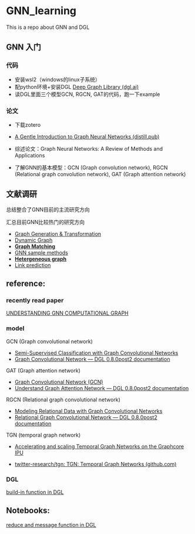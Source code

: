 # GNN_learning

This is a repo about GNN and DGL

## GNN 入门

### 代码

* 安装wsl2（windows的linux子系统）
* 配python环境+安装DGL [Deep Graph Library (dgl.ai)](https://www.dgl.ai/)
* 读DGL里面三个模型GCN, RGCN, GAT的代码，跑一下example

### 论文

* 下载zotero
* [A Gentle Introduction to Graph Neural Networks (distill.pub)](https://distill.pub/2021/gnn-intro/)

* 综述论文：Graph Neural Networks: A Review of Methods and Applications
* 了解GNN的基本模型：GCN (Graph convolution network), RGCN (Relational graph convolution network), GAT (Graph attention network)



## 文献调研

总结整合了GNN目前的主流研究方向

汇总目前GNN比较热门的研究方向

* [Graph Generation & Transformation](./GNN_tasks/Graph_gen/Graph_gen.md)
* [Dynamic Graph](./GNN_tasks/Graph_dynamic/Graph_dynamic.md)
* **[Graph Matching](./GNN_tasks/Graph_match/Graph_match.md)**
* [GNN sample methods](./GNN_tasks/GNN_sample_diag/GNN_sample_paradigms.md)
* **[Hetergeneous graph](./GNN_tasks/Hetergeneous_graph/Heterogeneous_Graph_Neural_Network.md)**
* [Link prediction](./GNN_tasks/Link_pre/Link_prediction_in_GNN.md)



## reference:

### recently read paper

[UNDERSTANDING GNN COMPUTATIONAL GRAPH]()

### model
GCN (Graph convolutional network)

* [Semi-Supervised Classification with Graph Convolutional Networks](https://arxiv.org/pdf/1609.02907.pdf)
* [Graph Convolutional Network — DGL 0.8.0post2 documentation](https://docs.dgl.ai/tutorials/models/1_gnn/1_gcn.html)

GAT (Graph attention network)

* [Graph Convolutional Network (GCN)](https://arxiv.org/abs/1609.02907)
* [Understand Graph Attention Network — DGL 0.8.0post2 documentation](https://docs.dgl.ai/tutorials/models/1_gnn/9_gat.html)

RGCN (Relational graph convolutional network)

* [Modeling Relational Data with Graph Convolutional Networks](https://arxiv.org/pdf/1703.06103.pdf)
* [Relational Graph Convolutional Network — DGL 0.8.0post2 documentation](https://docs.dgl.ai/tutorials/models/1_gnn/4_rgcn.html)

TGN (temporal graph network)

* [Accelerating and scaling Temporal Graph Networks on the Graphcore IPU](https://www.handla.it/accelerating-and-scaling-temporal-graph-networks-on-the-graphcore-ipu-by-michael-bronstein-jun-2022/)

* [twitter-research/tgn: TGN: Temporal Graph Networks (github.com)](https://github.com/twitter-research/tgn)



### DGL 

[build-in function in DGL](https://docs.dgl.ai/api/python/dgl.function.html)




## Notebooks:
[reduce and message function in DGL](Notes/reduce&message.md)
